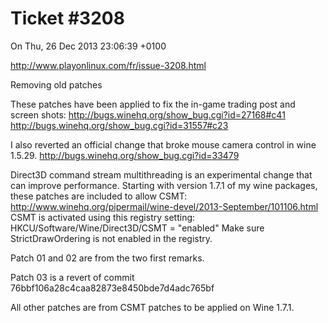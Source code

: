 Ticket #3208
============ 

On Thu, 26 Dec 2013 23:06:39 +0100

http://www.playonlinux.com/fr/issue-3208.html

Removing old patches


  These patches have been applied to fix the in-game trading post and screen shots:
  http://bugs.winehq.org/show_bug.cgi?id=27168#c41
  http://bugs.winehq.org/show_bug.cgi?id=31557#c23

  I also reverted an official change that broke mouse camera control in wine 1.5.29.
  http://bugs.winehq.org/show_bug.cgi?id=33479

  Direct3D command stream multithreading is an experimental change that can improve performance. Starting with version 1.7.1 of my wine packages, these patches are included to allow CSMT:
  http://www.winehq.org/pipermail/wine-devel/2013-September/101106.html
  CSMT is activated using this registry setting:
  HKCU/Software/Wine/Direct3D/CSMT = "enabled"
  Make sure StrictDrawOrdering is not enabled in the registry.

Patch 01 and 02 are from the two first remarks.

Patch 03 is a revert of commit 76bbf106a28c4caa82873e8450bde7d4adc765bf

All other patches are from CSMT patches to be applied on Wine 1.7.1. 
